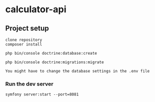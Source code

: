 # calculator-api

## Project setup
```
clone repository
composer install

php bin/console doctrine:database:create

php bin/console doctrine:migrations:migrate
```

``
You might have to change the database settings in the .env file
``

### Run the dev server
```
symfony server:start --port=8081
```

